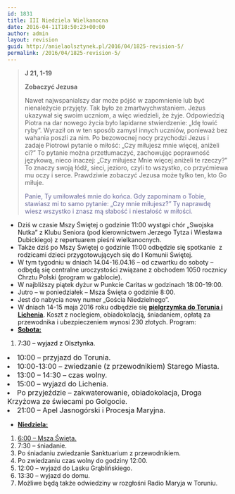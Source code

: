 ```yaml
---
id: 1831
title: III Niedziela Wielkanocna
date: 2016-04-11T18:50:23+00:00
author: admin
layout: revision
guid: http://anielaolsztynek.pl/2016/04/1825-revision-5/
permalink: /2016/04/1825-revision-5/
---
```

> **J 21, 1-19**
> 
> **Zobaczyć Jezusa**
> 
> Nawet najwspanialszy dar może pójść w zapomnienie lub być nienależycie przyjęty. Tak było ze zmartwychwstaniem. Jezus ukazywał się swoim uczniom, a więc wiedzieli, że żyje. Odpowiedzią Piotra na dar nowego życia było lapidarne stwierdzenie: &#8222;Idę łowić ryby&#8221;. Wyraził on w ten sposób zamysł innych uczniów, ponieważ bez wahania poszli za nim. Po bezowocnej nocy przychodzi Jezus i zadaje Piotrowi pytanie o miłość: &#8222;Czy miłujesz mnie więcej, aniżeli ci?&#8221; To pytanie można przetłumaczyć, zachowując poprawność językową, nieco inaczej: &#8222;Czy miłujesz Mnie więcej aniżeli te rzeczy?&#8221; To znaczy swoją łódź, sieci, jezioro, czyli to wszystko, co przyćmiewa mu oczy i serce. Prawdziwie zobaczyć Jezusa może tylko ten, kto Go miłuje.
> 
> <span style="color: #666699;">Panie, Ty umiłowałeś mnie do końca. Gdy zapominam o Tobie, stawiasz mi to samo pytanie: &#8222;Czy mnie miłujesz?&#8221; Ty naprawdę wiesz wszystko i znasz mą słabość i niestałość w miłości.</span>

  * Dziś w czasie Mszy Świętej o godzinie 11:00 wystąpi chór &#8222;Swojska Nutka&#8221; z Klubu Seniora (pod kierownictwem Jerzego Tytza i Wiesława Dubickiego) z repertuarem pieśni wielkanocnych.
  * Także dziś po Mszy Świętej o godzinie 11:00 odbędzie się spotkanie  z rodzicami dzieci przygotowujących się do I Komunii Świętej.
  * W tym tygodniu w dniach 14.04-16.04.16 &#8211; od czwartku do soboty &#8211; odbędą się centralne uroczystości związane z obchodem 1050 rocznicy Chrztu Polski (program w gablocie).
  * W najbliższy piątek dyżur w Punkcie Caritas w godzinach 18:00-19:00.
  * Jutro &#8211; w poniedziałek &#8211; Msza Święta o godzinie 8:00.
  * Jest do nabycia nowy numer &#8222;Gościa Niedzielnego&#8221;.
  * W dniach 14-15 maja 2016 roku odbędzie się **<span style="text-decoration: underline;">pielgrzymka do Torunia i Lichenia</span>**. Koszt z noclegiem, obiadokolacją, śniadaniem, opłatą za przewodnika i ubezpieczeniem wynosi 230 złotych. Program:
  * <span style="color: #000000;"><strong><span style="text-decoration: underline;">Sobota:</span> </strong></span>

 <span style="font-size: 16px;"></span>

  1. <span style="color: #000000;">7:30 &#8211; wyjazd z Olsztynka.</span>
<li style="font-size: 16px;">
  10:00 &#8211; przyjazd do Torunia.
</li>
<li style="font-size: 16px;">
  10:00-13:00 &#8211; zwiedzanie (z przewodnikiem) Starego Miasta.
</li>
<li style="font-size: 16px;">
  13:00 &#8211; 14:30 &#8211; czas wolny.
</li>
<li style="font-size: 16px;">
  15:00 &#8211; wyjazd do Lichenia.
</li>
<li style="font-size: 16px;">
  Po przyjeździe &#8211; zakwaterowanie, obiadokolacja, Droga Krzyżowa ze świecami po Golgocie.
</li>
<li style="font-size: 16px;">
  21:00 &#8211; Apel Jasnogórski i Procesja Maryjna.
</li>

  * <span style="text-decoration: underline;"><strong>Niedziela:</strong></span>

  1. <span style="text-decoration: underline;">6:00 &#8211; Msza Święta.</span>
  2. 7:30 &#8211; śniadanie.
  3. Po śniadaniu zwiedzanie Sanktuarium z przewodnikiem.
  4. Po zwiedzaniu czas wolny do godziny 12:00.
  5. 12:00 &#8211; wyjazd do Lasku Grąblińskiego.
  6. 13:30 &#8211; wyjazd do domu.
  7. Możliwe będą także odwiedziny w rozgłośni Radio Maryja w Toruniu.